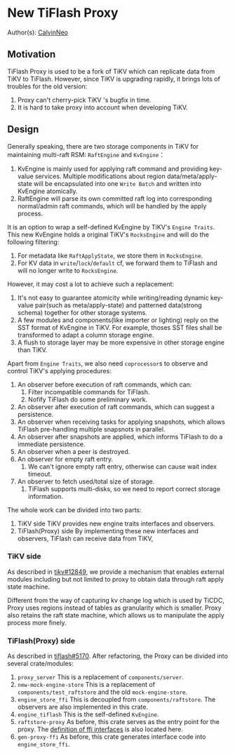# New TiFlash Proxy

Author(s): [CalvinNeo](github.com/CalvinNeo)

## Motivation

TiFlash Proxy is used to be a fork of TiKV which can replicate data from TiKV to TiFlash. However, since TiKV is upgrading rapidly, it brings lots of troubles for the old version:
1. Proxy can't cherry-pick TiKV 's bugfix in time.
2. It is hard to take proxy into account when developing TiKV.

## Design

Generally speaking, there are two storage components in TiKV for maintaining multi-raft RSM: `RaftEngine` and `KvEngine`：
1. KvEngine is mainly used for applying raft command and providing key-value services.
   Multiple modifications about region data/meta/apply-state will be encapsulated into one `Write Batch` and written into KvEngine atomically.
2. RaftEngine will parse its own committed raft log into corresponding normal/admin raft commands, which will be handled by the apply process.

It is an option to wrap a self-defined KvEngine by TiKV's `Engine Traits`. This new KvEngine holds a original TiKV's `RocksEngine` and will do the following filtering:
1. For metadata like `RaftApplyState`, we store them in `RocksEngine`.
2. For KV data in `write`/`lock`/`default` cf, we forward them to TiFlash and will no longer write to `RocksEngine`.

However, it may cost a lot to achieve such a replacement:
1. It's not easy to guarantee atomicity while writing/reading dynamic key-value pair(such as meta/apply-state) and patterned data(strong schema) together for other storage systems.
2. A few modules and components(like importer or lighting) reply on the SST format of KvEngine in TiKV. For example, thoses SST files shall be transformed to adapt a column storage engine.
3. A flush to storage layer may be more expensive in other storage engine than TiKV.

Apart from `Engine Traits`, we also need `coprocessor`s to observe and control TiKV's applying procedures:
1. An observer before execution of raft commands, which can:
   1. Filter incompatible commands for TiFlash.
   1. Nofify TiFlash do some preliminary work.
2. An observer after execution of raft commands, which can suggest a persistence.
3. An observer when receiving tasks for applying snapshots, which allows TiFlash pre-handling multiple snapsnots in parallel.
4. An observer after snapshots are applied, which informs TiFlash to do a immediate persistence.
5. An observer when a peer is destroyed.
6. An observer for empty raft entry.
   1. We can't ignore empty raft entry, otherwise can cause wait index timeout.
7. An observer to fetch used/total size of storage.
   1. TiFlash supports multi-disks, so we need to report correct storage information.

The whole work can be divided into two parts:
1. TiKV side
   TiKV provides new engine traits interfaces and observers.
2. TiFlash(Proxy) side
   By implementing these new interfaces and observers, TiFlash can receive data from TiKV,

### TiKV side
As described in [tikv#12849](https://github.com/tikv/tikv/issues/12849), we provide a mechanism that enables external modules including but not limited to proxy to obtain data through raft apply state machine.

Different from the way of capturing kv change log which is used by TiCDC, Proxy uses regions instead of tables as granularity which is smaller. Proxy also retains the raft state machine, which allows us to manipulate the apply process more finely.

### TiFlash(Proxy) side
As described in [tiflash#5170](https://github.com/pingcap/tiflash/issues/5170).
After refactoring, the Proxy can be divided into several crate/modules:
1. `proxy_server`
   This is a replacement of `components/server`.
2. `new-mock-engine-store`
   This is a replacement of `components/test_raftstore` and the old `mock-engine-store`.
3. `engine_store_ffi`
   This is decoupled from `components/raftstore`. The observers are also implemented in this crate.
4. `engine_tiflash`
   This is the self-defined `KvEngine`.
5. `raftstore-proxy`
   As before, this crate serves as the entry point for the proxy. The [definition of ffi interfaces](raftstore-proxy/ffi/src/RaftStoreProxyFFI) is also located here.
6. `gen-proxy-ffi`
   As before, this crate generates interface code into `engine_store_ffi`.